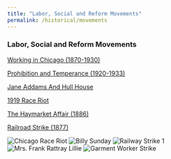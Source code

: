 ```yaml
---
title: "Labor, Social and Reform Movements"
permalink: /historical/movements
---
```


### Labor, Social and Reform Movements
 	 

   [Working in Chicago (1870-1930)](/historical/movements/working)
   
   [Prohibition and Temperance (1920-1933)](/historical/movements/prohibition)
   
   [Jane Addams And Hull House](/historical/movements/hullhouse)
   
   [1919 Race Riot](/historical/movements/raceriot)
   
   [The Haymarket Affair (1886)](/historical/movements/haymarket)

   [Railroad Strike (1877)](/historical/movements/railroadStrike)

![Chicago Race Riot]()
![Billy Sunday]()
![Railway Strike 1]()
![Mrs. Frank Rattray Lillie]()
![Garment Worker Strike]()